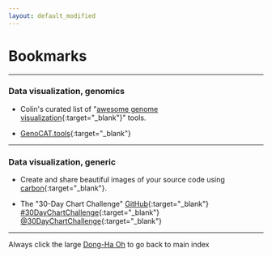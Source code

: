 ```yaml
---
layout: default_modified
---
```


# Bookmarks

___
### Data visualization, genomics


- Colin's curated list of "[awesome genome visualization](https://cmdcolin.github.io/awesome-genome-visualization/?latest=true&tag=Comparative){:target="_blank"}" tools. 

- [GenoCAT.tools](http://genocat.tools/){:target="_blank"}

___
### Data visualization, generic


- Create and share beautiful images of your source code using [carbon](https://carbon.now.sh/){:target="_blank"}. 

- The "30-Day Chart Challenge" [GitHub](https://github.com/30DayChartChallenge/Edition2022){:target="_blank"} [#30DayChartChallenge](https://twitter.com/hashtag/30DayChartChallenge?src=hashtag_click){:target="_blank"} [@30DayChartChallenge](https://twitter.com/30DayChartChall){:target="_blank"}


___
Always click the large [Dong-Ha Oh](index.md) to go back to main index
